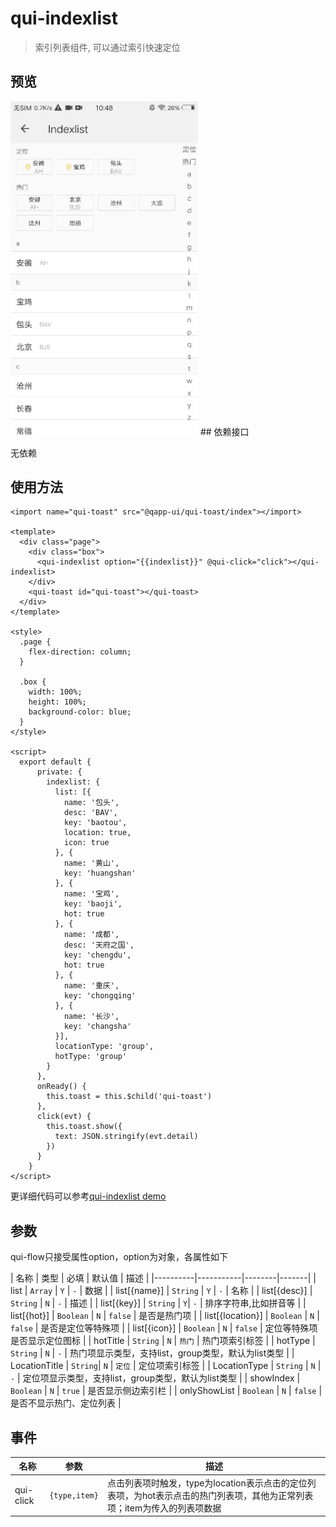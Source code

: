 # qui-indexlist

> 索引列表组件, 可以通过索引快速定位

## 预览
<img src="./docs/assets/qui-indexlist.gif" width="300"/>
## 依赖接口

无依赖

## 使用方法

```ux
<import name="qui-toast" src="@qapp-ui/qui-toast/index"></import>

<template>
  <div class="page">
    <div class="box">
      <qui-indexlist option="{{indexlist}}" @qui-click="click"></qui-indexlist>
    </div>
    <qui-toast id="qui-toast"></qui-toast>
  </div>
</template>

<style>
  .page {
    flex-direction: column;
  }

  .box {
    width: 100%;
    height: 100%;
    background-color: blue;
  }
</style>

<script>
  export default {
      private: {
        indexlist: {
          list: [{
            name: '包头',
            desc: 'BAV',
            key: 'baotou',
            location: true,
            icon: true
          }, {
            name: '黄山',
            key: 'huangshan'
          }, {
            name: '宝鸡',
            key: 'baoji',
            hot: true
          }, {
            name: '成都',
            desc: '天府之国',
            key: 'chengdu',
            hot: true
          }, {
            name: '重庆',
            key: 'chongqing'
          }, {
            name: '长沙',
            key: 'changsha'
          }],
          locationType: 'group',
          hotType: 'group'
        }
      },
      onReady() {
        this.toast = this.$child('qui-toast')
      },
      click(evt) {
        this.toast.show({
          text: JSON.stringify(evt.detail)
        })
      }
    }
</script>

```

更详细代码可以参考[qui-indexlist demo]()

## 参数

qui-flow只接受属性option，option为对象，各属性如下

| 名称 | 类型 | 必填 | 默认值 | 描述 |
|----------|-----------|--------|-------|
| list | `Array` | `Y` | `-` | 数据 |
| list[{name}] | `String` | `Y` | `-` | 名称 |
| list[{desc}] | `String` | `N` | `-` | 描述 |
| list[{key}] | `String` | `Y`| `-` | 排序字符串,比如拼音等 |
| list[{hot}] | `Boolean` | `N` | `false` | 是否是热门项 |
| list[{location}] | `Boolean` | `N` | `false` | 是否是定位等特殊项 |
| list[{icon}] | `Boolean` | `N` | `false` | 定位等特殊项是否显示定位图标 |
| hotTitle | `String` | `N` | `热门` | 热门项索引标签 |
| hotType | `String` | `N` | `-` | 热门项显示类型，支持list，group类型，默认为list类型 |
| LocationTitle | `String`| `N` | `定位` | 定位项索引标签 |
| LocationType | `String` | `N` | `-` | 定位项显示类型，支持list，group类型，默认为list类型 |
| showIndex | `Boolean` | `N` | `true` | 是否显示侧边索引栏 |
| onlyShowList | `Boolean` | `N` | `false` | 是否不显示热门、定位列表 |

## 事件

| 名称 | 参数 | 描述 |
|--------|---------|--------|
|qui-click| `{type,item}` | 点击列表项时触发，type为location表示点击的定位列表项，为hot表示点击的热门列表项，其他为正常列表项；item为传入的列表项数据 |
